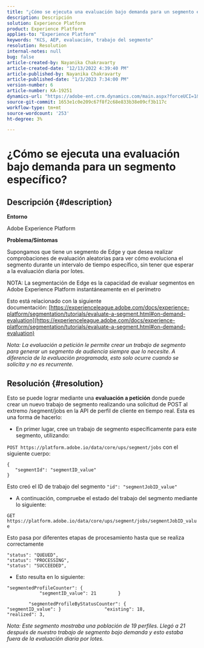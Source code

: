 ```yaml
---
title: "¿Cómo se ejecuta una evaluación bajo demanda para un segmento específico?"
description: Descripción
solution: Experience Platform
product: Experience Platform
applies-to: "Experience Platform"
keywords: "KCS, AEP, evaluación, trabajo del segmento"
resolution: Resolution
internal-notes: null
bug: false
article-created-by: Nayanika Chakravarty
article-created-date: "12/13/2022 4:39:40 PM"
article-published-by: Nayanika Chakravarty
article-published-date: "1/3/2023 7:34:00 PM"
version-number: 6
article-number: KA-19251
dynamics-url: "https://adobe-ent.crm.dynamics.com/main.aspx?forceUCI=1&pagetype=entityrecord&etn=knowledgearticle&id=d4bc31bc-047b-ed11-81ac-6045bd006a22"
source-git-commit: 1653e1c0e209c67f8f2c68e833b38e09cf3b117c
workflow-type: tm+mt
source-wordcount: '253'
ht-degree: 3%

---
```


# ¿Cómo se ejecuta una evaluación bajo demanda para un segmento específico?

## Descripción {#description}


<b>Entorno</b>

Adobe Experience Platform

<b>Problema/Síntomas</b>

Supongamos que tiene un segmento de Edge y que desea realizar comprobaciones de evaluación aleatorias para ver cómo evoluciona el segmento durante un intervalo de tiempo específico, sin tener que esperar a la evaluación diaria por lotes.

NOTA: La segmentación de Edge es la capacidad de evaluar segmentos en Adobe Experience Platform instantáneamente en el perímetro

Esto está relacionado con la siguiente documentación: [https://experienceleague.adobe.com/docs/experience-platform/segmentation/tutorials/evaluate-a-segment.html#on-demand-evaluation](https://experienceleague.adobe.com/docs/experience-platform/segmentation/tutorials/evaluate-a-segment.html#on-demand-evaluation)

*Nota: La evaluación a petición le permite crear un trabajo de segmento para generar un segmento de audiencia siempre que lo necesite. A diferencia de la evaluación programada, esto solo ocurre cuando se solicita y no es recurrente.*


## Resolución {#resolution}


Esto se puede lograr mediante una <b>evaluación a petición</b> donde puede crear un nuevo trabajo de segmento realizando una solicitud de POST al extremo /segment/jobs en la API de perfil de cliente en tiempo real. Esta es una forma de hacerlo:

- En primer lugar, cree un trabajo de segmento específicamente para este segmento, utilizando:


`POST https://platform.adobe.io/data/core/ups/segment/jobs` con el siguiente cuerpo:


```
{
   "segmentId": "segmentID_value"
}
```


Esto creó el ID de trabajo del segmento `"id": "segmentJobID_value"`

- A continuación, compruebe el estado del trabajo del segmento mediante lo siguiente:


`GET https://platform.adobe.io/data/core/ups/segment/jobs/segmentJobID_value`

Esto pasa por diferentes etapas de procesamiento hasta que se realiza correctamente




```
"status": "QUEUED",
"status": "PROCESSING",
"status": "SUCCEEDED",
```




- Esto resulta en lo siguiente:





```
"segmentedProfileCounter": {
            "segmentID_value": 21        }

        "segmentedProfileByStatusCounter": {            "segmentID_value": }                "existing": 18,                "realized": 3,
```




*Nota: Este segmento mostraba una población de 19 perfiles. Llegó a 21 después de nuestro trabajo de segmento bajo demanda y esto estaba fuera de la evaluación diaria por lotes.*
